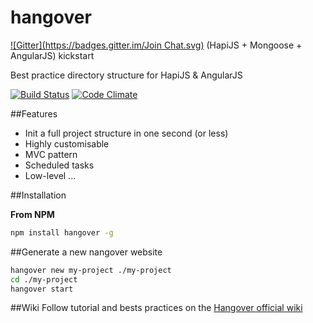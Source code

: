 hangover
========
[![Gitter](https://badges.gitter.im/Join Chat.svg)](https://gitter.im/paulrad/hangover?utm_source=badge&utm_medium=badge&utm_campaign=pr-badge&utm_content=badge)
(HapiJS + Mongoose + AngularJS) kickstart

Best practice directory structure for HapiJS & AngularJS

[![Build Status](https://travis-ci.org/paulrad/hangover.svg?branch=master)](https://travis-ci.org/paulrad/hangover)
[![Code Climate](https://codeclimate.com/github/paulrad/hangover/badges/gpa.svg)](https://codeclimate.com/github/paulrad/hangover)

##Features

* Init a full project structure in one second (or less)
* Highly customisable
* MVC pattern
* Scheduled tasks
* Low-level
...


##Installation

**From NPM**

```bash
npm install hangover -g
```

##Generate a new nangover website
```bash
hangover new my-project ./my-project
cd ./my-project
hangover start
```

##Wiki
Follow tutorial and bests practices on the [Hangover official wiki](https://github.com/paulrad/hangover/wiki)
